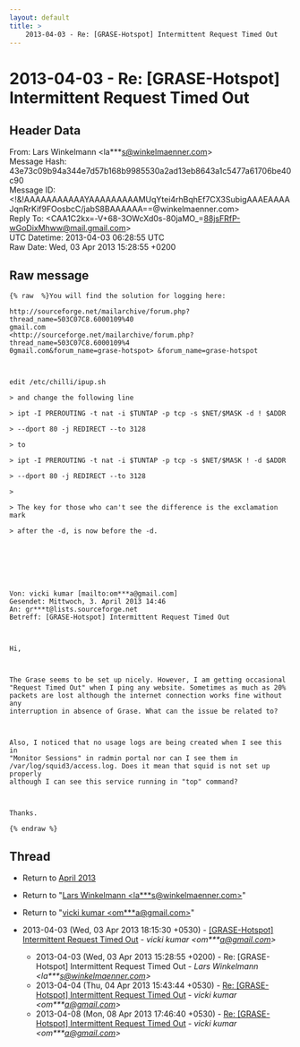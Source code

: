 ```yaml
---
layout: default
title: >
    2013-04-03 - Re: [GRASE-Hotspot] Intermittent Request Timed Out
---
```


# 2013-04-03 - Re: [GRASE-Hotspot] Intermittent Request Timed Out

## Header Data

From: Lars Winkelmann \<la***s@winkelmaenner.com\><br>
Message Hash: 43e73c09b94a344e7d57b168b9985530a2ad13eb8643a1c5477a61706be40c90<br>
Message ID: \<!&!AAAAAAAAAAAYAAAAAAAAAMUqYtei4rhBqhEf7CX3SubigAAAEAAAAJqnRrKif9FOosbcC/jabS8BAAAAAA==@winkelmaenner.com\><br>
Reply To: \<CAA1C2kx=-V+68-3OWcXd0s-80jaMO_=88jsFRfP-wGoDixMhww@mail.gmail.com\><br>
UTC Datetime: 2013-04-03 06:28:55 UTC<br>
Raw Date: Wed, 03 Apr 2013 15:28:55 +0200<br>

## Raw message

```
{% raw  %}You will find the solution for logging here:

http://sourceforge.net/mailarchive/forum.php?thread_name=503C07C8.6000109%40
gmail.com
<http://sourceforge.net/mailarchive/forum.php?thread_name=503C07C8.6000109%4
0gmail.com&forum_name=grase-hotspot> &forum_name=grase-hotspot

 

edit /etc/chilli/ipup.sh

> and change the following line

> ipt -I PREROUTING -t nat -i $TUNTAP -p tcp -s $NET/$MASK -d ! $ADDR

> --dport 80 -j REDIRECT --to 3128

> to

> ipt -I PREROUTING -t nat -i $TUNTAP -p tcp -s $NET/$MASK ! -d $ADDR

> --dport 80 -j REDIRECT --to 3128

> 

> The key for those who can't see the difference is the exclamation mark

> after the -d, is now before the -d.

 

 

 

Von: vicki kumar [mailto:om***a@gmail.com] 
Gesendet: Mittwoch, 3. April 2013 14:46
An: gr***t@lists.sourceforge.net
Betreff: [GRASE-Hotspot] Intermittent Request Timed Out

 

Hi,  

 

The Grase seems to be set up nicely. However, I am getting occasional
"Request Timed Out" when I ping any website. Sometimes as much as 20%
packets are lost although the internet connection works fine without any
interruption in absence of Grase. What can the issue be related to?

 

Also, I noticed that no usage logs are being created when I see this in
"Monitor Sessions" in radmin portal nor can I see them in
/var/log/squid3/access.log. Does it mean that squid is not set up properly
although I can see this service running in "top" command?

 

Thanks. 

{% endraw %}
```

## Thread

+ Return to [April 2013](/archive/2013/04)

+ Return to "[Lars Winkelmann <la***s<span>@</span>winkelmaenner.com>](/authors/la___s_at_winkelmaenner_com)"
+ Return to "[vicki kumar <om***a<span>@</span>gmail.com>](/authors/om___a_at_gmail_com)"

+ 2013-04-03 (Wed, 03 Apr 2013 18:15:30 +0530) - [[GRASE-Hotspot] Intermittent Request Timed Out](/archive/2013/04/2adad3da73b5bfac56add0fc9b1578f0159bb0784f83f17cc730947eeac97d11) - _vicki kumar \<om***a@gmail.com\>_
  + 2013-04-03 (Wed, 03 Apr 2013 15:28:55 +0200) - Re: [GRASE-Hotspot] Intermittent Request Timed Out - _Lars Winkelmann \<la***s@winkelmaenner.com\>_
  + 2013-04-04 (Thu, 04 Apr 2013 15:43:44 +0530) - [Re: [GRASE-Hotspot] Intermittent Request Timed Out](/archive/2013/04/542ba0796bc817c608cfa6308bdf6ee0f94bd4962cbf5135b4c8b1a37e709f73) - _vicki kumar \<om***a@gmail.com\>_
  + 2013-04-08 (Mon, 08 Apr 2013 17:46:40 +0530) - [Re: [GRASE-Hotspot] Intermittent Request Timed Out](/archive/2013/04/53bcb41d7eeb9f3847ecf13dbc9a7bb5a22e933f24c98a746adbcf1da171d546) - _vicki kumar \<om***a@gmail.com\>_

